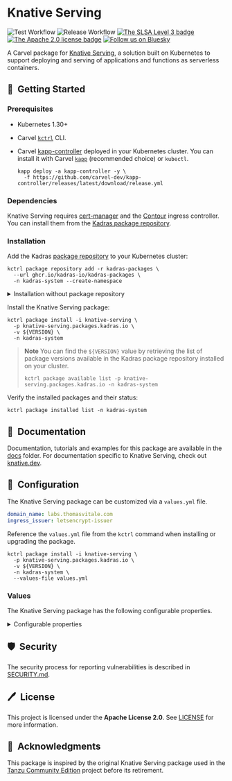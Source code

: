 # Knative Serving

![Test Workflow](https://github.com/kadras-io/package-for-knative-serving/actions/workflows/test.yml/badge.svg)
![Release Workflow](https://github.com/kadras-io/package-for-knative-serving/actions/workflows/release.yml/badge.svg)
[![The SLSA Level 3 badge](https://slsa.dev/images/gh-badge-level3.svg)](https://slsa.dev/spec/v1.0/levels)
[![The Apache 2.0 license badge](https://img.shields.io/badge/License-Apache_2.0-blue.svg)](https://opensource.org/licenses/Apache-2.0)
[![Follow us on Bluesky](https://img.shields.io/static/v1?label=Bluesky&message=Follow&color=1DA1F2)](https://bsky.app/profile/kadras.bsky.social)

A Carvel package for [Knative Serving](https://knative.dev/docs/serving), a solution built on Kubernetes to support deploying and serving of applications and functions as serverless containers.

## 🚀&nbsp; Getting Started

### Prerequisites

* Kubernetes 1.30+
* Carvel [`kctrl`](https://carvel.dev/kapp-controller/docs/latest/install/#installing-kapp-controller-cli-kctrl) CLI.
* Carvel [kapp-controller](https://carvel.dev/kapp-controller) deployed in your Kubernetes cluster. You can install it with Carvel [`kapp`](https://carvel.dev/kapp/docs/latest/install) (recommended choice) or `kubectl`.

  ```shell
  kapp deploy -a kapp-controller -y \
    -f https://github.com/carvel-dev/kapp-controller/releases/latest/download/release.yml
  ```

### Dependencies

Knative Serving requires [cert-manager](https://github.com/kadras-io/package-for-cert-manager) and the [Contour](https://github.com/kadras-io/package-for-contour) ingress controller. You can install them from the [Kadras package repository](https://github.com/kadras-io/kadras-packages).

### Installation

Add the Kadras [package repository](https://github.com/kadras-io/kadras-packages) to your Kubernetes cluster:

  ```shell
  kctrl package repository add -r kadras-packages \
    --url ghcr.io/kadras-io/kadras-packages \
    -n kadras-system --create-namespace
  ```

<details><summary>Installation without package repository</summary>
The recommended way of installing the Knative Serving package is via the Kadras <a href="https://github.com/kadras-io/kadras-packages">package repository</a>. If you prefer not using the repository, you can add the package definition directly using <a href="https://carvel.dev/kapp/docs/latest/install"><code>kapp</code></a> or <code>kubectl</code>.

  ```shell
  kubectl create namespace kadras-system
  kapp deploy -a knative-serving-package -n kadras-system -y \
    -f https://github.com/kadras-io/package-for-knative-serving/releases/latest/download/metadata.yml \
    -f https://github.com/kadras-io/package-for-knative-serving/releases/latest/download/package.yml
  ```
</details>

Install the Knative Serving package:

  ```shell
  kctrl package install -i knative-serving \
    -p knative-serving.packages.kadras.io \
    -v ${VERSION} \
    -n kadras-system
  ```

> **Note**
> You can find the `${VERSION}` value by retrieving the list of package versions available in the Kadras package repository installed on your cluster.
> 
>   ```shell
>   kctrl package available list -p knative-serving.packages.kadras.io -n kadras-system
>   ```

Verify the installed packages and their status:

  ```shell
  kctrl package installed list -n kadras-system
  ```

## 📙&nbsp; Documentation

Documentation, tutorials and examples for this package are available in the [docs](docs) folder.
For documentation specific to Knative Serving, check out [knative.dev](https://knative.dev/docs/serving).

## 🎯&nbsp; Configuration

The Knative Serving package can be customized via a `values.yml` file.

  ```yaml
  domain_name: labs.thomasvitale.com
  ingress_issuer: letsencrypt-issuer
  ```

Reference the `values.yml` file from the `kctrl` command when installing or upgrading the package.

  ```shell
  kctrl package install -i knative-serving \
    -p knative-serving.packages.kadras.io \
    -v ${VERSION} \
    -n kadras-system \
    --values-file values.yml
  ```

### Values

The Knative Serving package has the following configurable properties.

<details><summary>Configurable properties</summary>

| Config | Default | Description |
|-------|-------------------|-------------|
| `ca_cert_data` | `""` | PEM-encoded certificate data to trust TLS connections with a custom CA. |
| `policies.include` | `false` | Whether to include the out-of-the-box Kyverno policies to validate and secure the package installation. |
| `domain_name` | `""` | Domain name for Knative Services. It must be a valid DNS name. |
| `ingress_issuer` | `""` | A reference to the ClusterIssuer to use if you want to enable autoTLS. |

Settings for the Knative Serving workloads.

| Config | Default | Description |
|-------|-------------------|-------------|
| `workloads.activator.minReplicas` | `1` | The minimum number of replicas as controlled by a HorizontalPodAutoscaler. In order to enable high availability, it should be greater than 1. |
| `workloads.autoscaler.replicas` | `1` | The number of replicas for this Deployment. In order to enable high availability, it should be greater than 1. |
| `workloads.controller.replicas` | `1` | The number of replicas for this Deployment. In order to enable high availability, it should be greater than 1. |
| `workloads.webhook.minReplicas` | `1` | The minimum number of replicas as controlled by a HorizontalPodAutoscaler. In order to enable high availability, it should be greater than 1. |

Configuration stored in the `config-deployment` ConfigMap.

| Config | Default | Description |
|-------|-------------------|-------------|
| `config.deployment.progress-deadline` | `600s` | The duration to wait for the deployment to be ready before considering it failed. |
| `config.deployment.queue-sidecar-cpu-request` | `25m` | The queue proxy's CPU request. If omitted, a default value (currently '25m'), is used. |
| `config.deployment.queue-sidecar-cpu-limit` | `1000m` | The queue proxy's CPU limit. If omitted, a default value (currently `1000m`), is used when `queueproxy.resource-defaults` is set to `Enabled`. |
| `config.deployment.queue-sidecar-memory-request` | `50Mi` | The queue proxy's memory request. If omitted, a default value (currently `400Mi`), is used when `queueproxy.resource-defaults` is set to `Enabled`. |
| `config.deployment.queue-sidecar-memory-limit` | `200Mi` | The queue proxy's memory limit. If omitted, a default value (currently `800Mi`), is used when `queueproxy.resource-defaults` is set to `Enabled`. |

Configuration stored in the `config-network` ConfigMap.

| Config | Default | Description |
|-------|-------------------|-------------|
| `config.network.namespace-wildcard-cert-selector` | `""` | A LabelSelector which determines which namespaces should have a wildcard certificate provisioned. |
| `config.network.domain-template` | `{{.Name}}.{{.Namespace}}.{{.Domain}}` | The golang text template string to use when constructing the Knative Service's DNS name. |
| `config.network.http-protocol` | `Redirected` | Controls the behavior of the HTTP endpoint for the Knative ingress. `Enabled`: The Knative ingress will be able to serve HTTP connection. `Redirected`: The Knative ingress will send a 301 redirect for all http connections, asking the clients to use HTTPS. |
| `config.network.default-external-scheme` | `http` | Defines the scheme used for external URLs if autoTLS is not enabled. This can be used for making Knative report all URLs as `https`, for example, if you're fronting Knative with an external loadbalancer that deals with TLS termination and Knative doesn't know about that otherwise. |
| `config.network.rollout-duration` | `0` | The minimal duration in seconds over which the Configuration traffic targets are rolled out to the newest revision. |

Configuration stored in the `config-tracing` ConfigMap.

| Config | Default | Description |
|-------|-------------------|-------------|
| `config.tracing.backend` | `none` | The type of distributed tracing backend. Options: `none`, `zipkin`. |
| `config.tracing.zipkin-endpoint` | `http://tempo.observability-system.svc.cluster.local:9411/api/v2/spans` | The Zipkin collector endpoint where traces are sent. |
| `config.tracing.debug` | `false` | Enable the Zipkin debug mode. This allows all spans to be sent to the server bypassing sampling. |
| `config.tracing.sample-rate` | `0.1` | The percentage (0-1) of requests to trace. |

Settings for the Ingress controller.

| Config | Default | Description |
|-------|-------------------|-------------|
| `ingress.contour.default-tls-secret` | `""` | If auto-TLS is disabled, fallback to this certificate. An operator is required to setup a TLSCertificateDelegation for this Secret to be used. |
| `ingress.contour.external.namespace` | `projectcontour` | The namespace where the external Ingress controller is installed. |
| `ingress.contour.internal.namespace` | `projectcontour` | The namespace where the internal Ingress controller is installed. |

Settings for the corporate proxy.

| Config | Default | Description |
|-------|-------------------|-------------|
| `proxy.http_proxy` | `""` | The HTTP proxy to use for network traffic. |
| `proxy.https_proxy` | `""` | The HTTPS proxy to use for network traffic. |
| `proxy.no_proxy` | `""` | A comma-separated list of hostnames, IP addresses, or IP ranges in CIDR format that should not use a proxy. |

</details>

## 🛡️&nbsp; Security

The security process for reporting vulnerabilities is described in [SECURITY.md](SECURITY.md).

## 🖊️&nbsp; License

This project is licensed under the **Apache License 2.0**. See [LICENSE](LICENSE) for more information.

## 🙏&nbsp; Acknowledgments

This package is inspired by the original Knative Serving package used in the [Tanzu Community Edition](https://github.com/vmware-tanzu/community-edition) project before its retirement.
